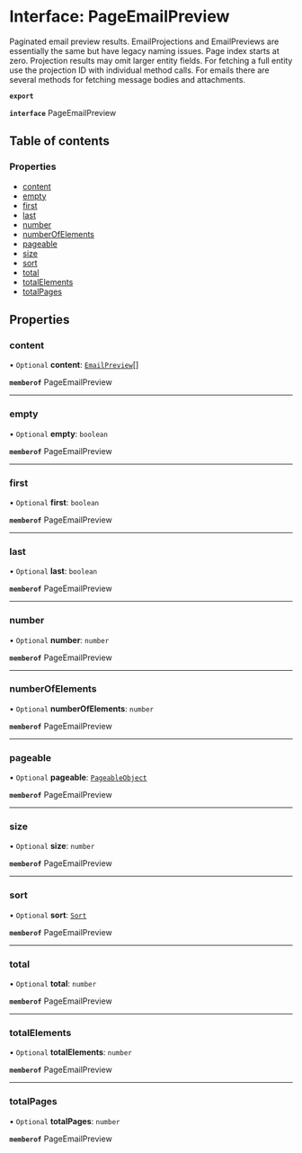 # Interface: PageEmailPreview

Paginated email preview results. EmailProjections and EmailPreviews are essentially the same but have legacy naming issues. Page index starts at zero. Projection results may omit larger entity fields. For fetching a full entity use the projection ID with individual method calls. For emails there are several methods for fetching message bodies and attachments.

**`export`**

**`interface`** PageEmailPreview

## Table of contents

### Properties

- [content](PageEmailPreview.md#content)
- [empty](PageEmailPreview.md#empty)
- [first](PageEmailPreview.md#first)
- [last](PageEmailPreview.md#last)
- [number](PageEmailPreview.md#number)
- [numberOfElements](PageEmailPreview.md#numberofelements)
- [pageable](PageEmailPreview.md#pageable)
- [size](PageEmailPreview.md#size)
- [sort](PageEmailPreview.md#sort)
- [total](PageEmailPreview.md#total)
- [totalElements](PageEmailPreview.md#totalelements)
- [totalPages](PageEmailPreview.md#totalpages)

## Properties

### content

• `Optional` **content**: [`EmailPreview`](EmailPreview.md)[]

**`memberof`** PageEmailPreview

___

### empty

• `Optional` **empty**: `boolean`

**`memberof`** PageEmailPreview

___

### first

• `Optional` **first**: `boolean`

**`memberof`** PageEmailPreview

___

### last

• `Optional` **last**: `boolean`

**`memberof`** PageEmailPreview

___

### number

• `Optional` **number**: `number`

**`memberof`** PageEmailPreview

___

### numberOfElements

• `Optional` **numberOfElements**: `number`

**`memberof`** PageEmailPreview

___

### pageable

• `Optional` **pageable**: [`PageableObject`](PageableObject.md)

**`memberof`** PageEmailPreview

___

### size

• `Optional` **size**: `number`

**`memberof`** PageEmailPreview

___

### sort

• `Optional` **sort**: [`Sort`](Sort.md)

**`memberof`** PageEmailPreview

___

### total

• `Optional` **total**: `number`

**`memberof`** PageEmailPreview

___

### totalElements

• `Optional` **totalElements**: `number`

**`memberof`** PageEmailPreview

___

### totalPages

• `Optional` **totalPages**: `number`

**`memberof`** PageEmailPreview
